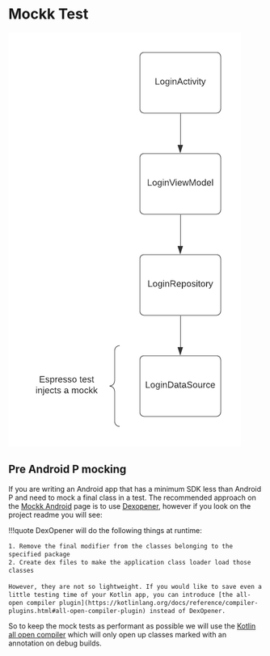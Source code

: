 # Mockk Test

![](img/login-mockk.png)

## Pre Android P mocking

If you are writing an Android app that has a minimum SDK less than Android P and need to mock a final class in a test. The recommended approach on the [Mockk Android](https://mockk.io/ANDROID.html) page is to use [Dexopener](https://github.com/tmurakami/dexopener), however if you look on the project readme you will see: 

!!!quote
    DexOpener will do the following things at runtime:

    1. Remove the final modifier from the classes belonging to the specified package
    2. Create dex files to make the application class loader load those classes

    However, they are not so lightweight. If you would like to save even a little testing time of your Kotlin app, you can introduce [the all-open compiler plugin](https://kotlinlang.org/docs/reference/compiler-plugins.html#all-open-compiler-plugin) instead of DexOpener.

So to keep the mock tests as performant as possible we will use the [Kotlin all open compiler](https://kotlinlang.org/docs/all-open-plugin.html) which will only open up classes marked with an annotation on debug builds. 